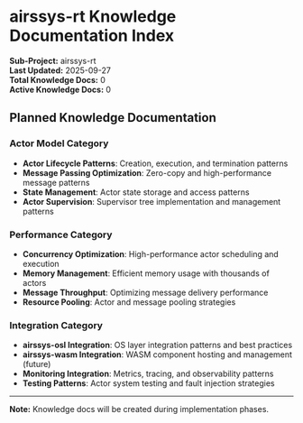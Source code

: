 # airssys-rt Knowledge Documentation Index

**Sub-Project:** airssys-rt  
**Last Updated:** 2025-09-27  
**Total Knowledge Docs:** 0  
**Active Knowledge Docs:** 0  

## Planned Knowledge Documentation

### Actor Model Category
- **Actor Lifecycle Patterns**: Creation, execution, and termination patterns
- **Message Passing Optimization**: Zero-copy and high-performance message patterns  
- **State Management**: Actor state storage and access patterns
- **Actor Supervision**: Supervisor tree implementation and management patterns

### Performance Category
- **Concurrency Optimization**: High-performance actor scheduling and execution
- **Memory Management**: Efficient memory usage with thousands of actors
- **Message Throughput**: Optimizing message delivery performance
- **Resource Pooling**: Actor and message pooling strategies

### Integration Category
- **airssys-osl Integration**: OS layer integration patterns and best practices
- **airssys-wasm Integration**: WASM component hosting and management (future)
- **Monitoring Integration**: Metrics, tracing, and observability patterns
- **Testing Patterns**: Actor system testing and fault injection strategies

---
**Note:** Knowledge docs will be created during implementation phases.